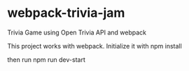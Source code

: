 # webpack-trivia-jam
Trivia Game using Open Trivia API and webpack

 This project works with webpack.
 Initialize it with npm install
 
 then run npm run dev-start

